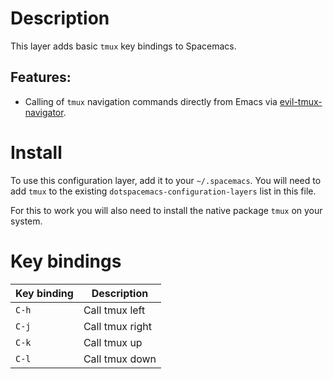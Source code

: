 Description
===========

This layer adds basic `tmux` key bindings to Spacemacs.

Features:
---------

-   Calling of `tmux` navigation commands directly from Emacs via
    [evil-tmux-navigator](https://github.com/keith/evil-tmux-navigator).

Install
=======

To use this configuration layer, add it to your `~/.spacemacs`. You will
need to add `tmux` to the existing `dotspacemacs-configuration-layers`
list in this file.

For this to work you will also need to install the native package `tmux`
on your system.

Key bindings
============

| Key binding | Description     |
|-------------|-----------------|
| `C-h`       | Call tmux left  |
| `C-j`       | Call tmux right |
| `C-k`       | Call tmux up    |
| `C-l`       | Call tmux down  |

